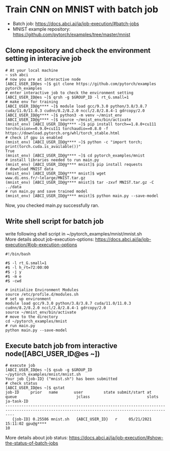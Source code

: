 # Train CNN on MNIST with batch job
- Batch job: https://docs.abci.ai/ja/job-execution/#batch-jobs
- MNIST example repository: https://github.com/pytorch/examples/tree/master/mnist
## Clone repository and check the environment setting in interacive job
```
# At your local machine
~ ssh abci
# now you are at interactive node
[ABCI_USER_ID@es ~]$ git clone https://github.com/pytorch/examples pytorch_examples
# enter interactive job to check the environment setting
[ABCI_USER_ID@es ~]$ qrsh -g $GROUP_ID -l rt_G.small=1
# make env for training
[ABCI_USER_ID@g**** ~]$ module load gcc/9.3.0 python/3.8/3.8.7 cuda/11.0/11.0.3 cudnn/8.2/8.2.0 nccl/2.8/2.8.4-1 gdrcopy/2.0
[ABCI_USER_ID@g**** ~]$ python3 -m venv ~/mnist_env
[ABCI_USER_ID@g**** ~]$ source ~/mnist_env/bin/activate
(mnist_env) [ABCI_USER_ID@g**** ~]$ pip install torch==1.8.0+cu111 torchvision==0.9.0+cu111 torchaudio==0.8.0 -f https://download.pytorch.org/whl/torch_stable.html
# check if gpu is enabled
(mnist_env) [ABCI_USER_ID@g**** ~]$ python -c "import torch; print(torch.cuda.is_available())"
True
(mnist_env) [ABCI_USER_ID@g**** ~]$ cd pytorch_examples/mnist
# install libraries needed to run main.py
(mnist_env) [ABCI_USER_ID@g**** mnist]$ pip install requests
# download MNIST data
(mnist_env) [ABCI_USER_ID@g**** mnist]$ wget www.di.ens.fr/~lelarge/MNIST.tar.gz
(mnist_env) [ABCI_USER_ID@g**** mnist]$ tar -zxvf MNIST.tar.gz -C ../data
# run main.py and save trained model
(mnist_env) [ABCI_USER_ID@g**** mnist]$ python main.py --save-model
```
Now, you checked main.py successfully ran.

## Write shell script for batch job
write following shell script in ~/pytorch_examples/mnist/mnist.sh  
More details about job-execution-options: https://docs.abci.ai/ja/job-execution/#job-execution-options
```
#!/bin/bash

#$ -l rt_G.small=1
#$ -l h_rt=72:00:00
#$ -j y
#$ -m e
#$ -cwd

# initialize Environment Modules
source /etc/profile.d/modules.sh
# set up environment
module load gcc/9.3.0 python/3.8/3.8.7 cuda/11.0/11.0.3 cudnn/8.2/8.2.0 nccl/2.8/2.8.4-1 gdrcopy/2.0
source ~/mnist_env/bin/activate
# move to the directory
cd ~/pytorch_examples/mnist
# run main.py
python main.py --save-model
```
## Execute batch job from interactive node([ABCI_USER_ID@es ~])
```
# execute job
[ABCI_USER_ID@es ~]$ qsub -g $GROUP_ID ~/pytorch_examples/mnist/mnist.sh
Your job {job-ID} ("mnist.sh") has been submitted
# check status
[ABCI_USER_ID@es ~]$ qstat
job-ID     prior   name       user         state submit/start at     queue                          jclass                         slots ja-task-ID
------------------------------------------------------------------------------------------------------------------------------------------------
   {job-ID} 0.25586 mnist.sh   {ABCI_USER_ID}   r     05/21/2021 15:11:02 gpu@g****                                                        10
```
More details about job status: https://docs.abci.ai/ja/job-execution/#show-the-status-of-batch-jobs

